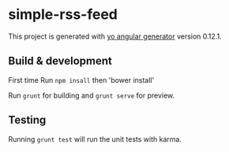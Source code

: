 # simple-rss-feed

This project is generated with [yo angular generator](https://github.com/yeoman/generator-angular)
version 0.12.1.

## Build & development

First time Run `npm insall` then 'bower install'

Run `grunt` for building and `grunt serve` for preview.

## Testing

Running `grunt test` will run the unit tests with karma.
